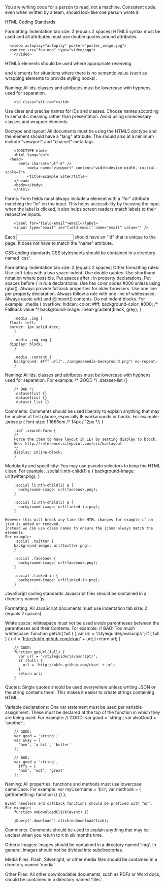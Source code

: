 You are writing code for a person to read, not a machine.
Consistent code, even when written by a team, should look like one person wrote it.

HTML Coding Standards

Formatting:
Indentation tab size: 2 (equals 2 spaces)
HTML5 syntax must be used and all attributes must use double quotes around attributes.
	
	  <video autoplay="autoplay" poster="poster_image.jpg">
  	  <source src="foo.ogg" type="video/ogg">
		</video>

HTML5 elements should be used where appropriate reserving <div> and <span> elements for situations where there is no semantic value (such as wrapping elements to provide styling hooks).


Naming:
All ids, classes and attributes must be lowercase with hyphens used for separation.
	
		<td class="alt-row"></td>

Use clear and precise names for IDs and classes. Choose names according to semantic meaning rather than presentation. Avoid using unnecessary classes and wrapper elements.


Doctype and layout:
All documents must be using the HTML5 doctype and the <html> element should have a "lang" attribute. The <head> should also at a minimum include "viewport" and "charset" meta tags.

		<!DOCTYPE html>
		<html lang="en">
  	  <head>
    	  <meta charset="utf-8" />
    		  <meta name="viewport" content="width=device-width, initial-scale=1">
    		  <title>Example Site</title>
  		</head>
  		<body></body>
		</html>


Forms:
Form fields must always include a <label> element with a "for" attribute matching the "id" on the input. This helps accessibility by focusing the input when the label is clicked, it also helps screen readers match labels to their respective inputs.
	
		<label for="field-email">email</label>
		<input type="email" id="field-email" name="email" value="" />

Each <input> should have an "id" that is unique to the page. It does not have to match the "name" attribute.






CSS coding standards
CSS stylesheets should be contained in a directory named 'css'.

Formatting:
	Indentation tab size: 2 (equals 2 spaces)
	Other formatting rules:
    Use soft-tabs with a two space indent.
    Use double quotes.
    Use shorthand notation where possible.
    Put spaces after : in property declarations.
    Put spaces before { in rule declarations.
    Use hex color codes #000 unless using rgba().
    Always provide fallback properties for older browsers.
    Use one line per property declaration.
    Always follow a rule with one line of whitespace.
    Always quote url() and @import() contents.
    Do not indent blocks.
	For example:
		.media {
  	  overflow: hidden;
  	  color: #fff;
  	  background-color: #000; /* Fallback value */
  	  background-image: linear-gradient(black, grey);
		}

		.media .img {
  	  float: left;
  	  border: 1px solid #ccc;
		}

		.media .img img {
  	  display: block;
		}

		.media .content {
  		background: #fff url("../images/media-background.png") no-repeat;
		}


Naming:
	All ids, classes and attributes must be lowercase with hyphens used for separation.
	For example:
	  /* GOOD */
		.dataset-list {}

		/* BAD */
		.datasetlist {}
		.datasetList {}
		.dataset_list {}


Comments:
	Comments should be used liberally to explain anything that may be unclear at first glance, especially IE workarounds or hacks.
	For example:
		.prose p {
  	  font-size: 1.1666em /* 14px / 12px */;
		}

		.ie7 .search-form {
  		/*
    	Force the item to have layout in IE7 by setting display to block.
    	See: http://reference.sitepoint.com/css/haslayout
  		*/
  		display: inline-block;
		}


Modularity and specificity:
	You may use pseudo selectors to keep the HTML clean.
	For example:
		.social li:nth-child(1) a {
  	  background-image: url(twitter.png);
		}

		.social li:nth-child(2) a {
		  background-image: url(facebook.png);
		}

		.social li:nth-child(3) a {
		  background-image: url(linked-in.png);
		}

	However this will break any time the HTML changes for example if an item is added or removed.
	Instead we can use class names to ensure the icons always match the elements.
	For example:
		.social .twitter {
	    background-image: url(twitter.png);
		}

		.social .facebook {
		  background-image: url(facebook.png);
		}

		.social .linked-in {
		  background-image: url(linked-in.png);
		}






JavaScript coding standards
Javascript files should be contained in a directory named 'js'.

Formatting:
  All JavaScript documents must use indentation tab size: 2 (equals 2 spaces).


White space:
  whitespace must not be used _inside_ parentheses between the parentheses and their Contents.
	For example:
		// BAD: Too much whitespace.
		function getUrl( full ) {
		  var url = '/styleguide/javascript/';
		  if ( full ) {
		    url = 'http://okfn.github.com/ckan' + url;
		  }
		  return url;
		}

		// GOOD:
		function getUrl(full) {
		  var url = '/styleguide/javascript/';
		  if (full) {
		    url = 'http://okfn.github.com/ckan' + url;
		  }
		  return url;
		}


Quotes:
	Single quotes should be used everywhere unless writing JSON or the string contains them. This makes it easier to create strings containing HTML.


Variable declarations:
	One var statement must be used per variable assignment.
	These must be declared at the top of the function in which they are being used.
	For example:
	  // GOOD:
		var good = 'string';
		var alsoGood = 'another';

		// GOOD:
		var good = 'string';
		var okay = [
		  'hmm', 'a bit', 'better'
		];

		// BAD:
		var good = 'string',
		  iffy = [
		  'hmm', 'not', 'great'
		];


Naming:
	All properties, functions and methods must use lowercase camelCase.
	For example:
		var myUsername = 'bill';
		var methods = {
		  getSomething: function () {}
		};


	Event handlers and callback functions should be prefixed with “on”.
	For example:
		function onDownloadClick(event) {}

		jQuery('.download').click(onDownloadClick);


Comments:
  Comments should be used to explain anything that may be unclear when you return to it in six months time.





Others:
Images:
  Images should be contained in a directory named 'img'. In general, images should not be divided into subdirectories.


Media Files:
	Flash, Silverlight, or other media files should be contained in a directory named 'media'.


Other Files:
	All other downloadable documents, such as PDFs or Word docs, should be contained in a directory named 'files'.
